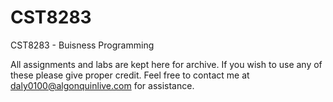 # CST8283
CST8283 - Buisness Programming

All assignments and labs are kept here for archive. If you wish to use any of these please give proper credit. Feel free to contact me at daly0100@algonquinlive.com for assistance.
